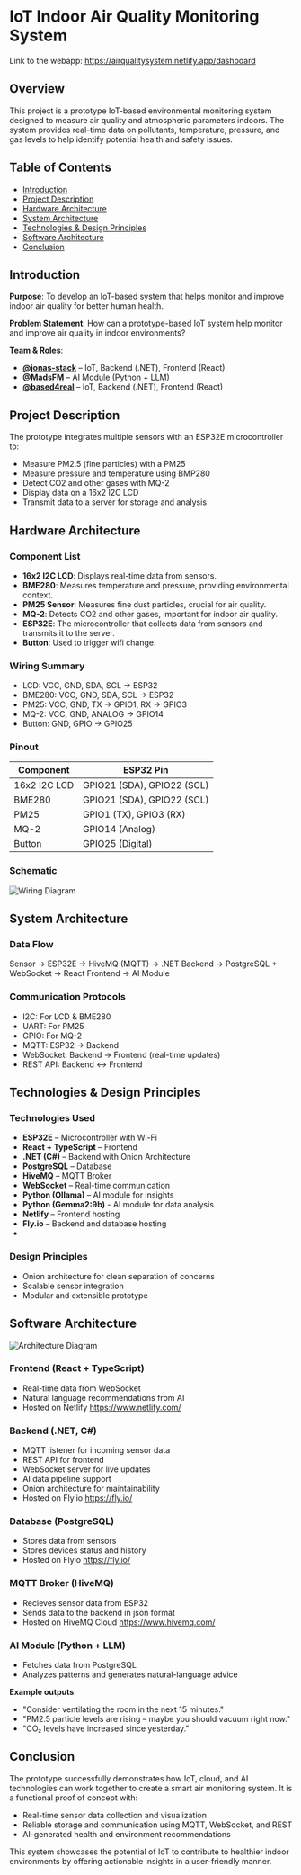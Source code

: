 # IoT Indoor Air Quality Monitoring System
Link to the webapp: https://airqualitysystem.netlify.app/dashboard

## Overview
This project is a prototype IoT-based environmental monitoring system designed to measure air quality and atmospheric parameters indoors. The system provides real-time data on pollutants, temperature, pressure, and gas levels to help identify potential health and safety issues.

## Table of Contents
- [Introduction](#introduction)
- [Project Description](#project-description)
- [Hardware Architecture](#hardware-architecture)
- [System Architecture](#system-architecture)
- [Technologies & Design Principles](#technologies--design-principles)
- [Software Architecture](#software-architecture)
- [Conclusion](#conclusion)

## Introduction
**Purpose**: To develop an IoT-based system that helps monitor and improve indoor air quality for better human health.

**Problem Statement**: How can a prototype-based IoT system help monitor and improve air quality in indoor environments?

**Team & Roles**:
- **[@jonas-stack](https://github.com/jonas-stack)** – IoT, Backend (.NET), Frontend (React)
- **[@MadsFM](https://github.com/MadsFM)** – AI Module (Python + LLM)
- **[@based4real](https://github.com/based4real/based4real)** – IoT, Backend (.NET), Frontend (React)

## Project Description
The prototype integrates multiple sensors with an ESP32E microcontroller to:
- Measure PM2.5 (fine particles) with a PM25
- Measure pressure and temperature using BMP280
- Detect CO2 and other gases with MQ-2
- Display data on a 16x2 I2C LCD
- Transmit data to a server for storage and analysis

## Hardware Architecture
### Component List
- **16x2 I2C LCD**: Displays real-time data from sensors.
- **BME280**: Measures temperature and pressure, providing environmental context.
- **PM25 Sensor**: Measures fine dust particles, crucial for air quality.
- **MQ-2**: Detects CO2 and other gases, important for indoor air quality.
- **ESP32E**: The microcontroller that collects data from sensors and transmits it to the server.
- **Button**: Used to trigger wifi change.

### Wiring Summary
- LCD: VCC, GND, SDA, SCL → ESP32
- BME280: VCC, GND, SDA, SCL → ESP32
- PM25: VCC, GND, TX → GPIO1, RX → GPIO3
- MQ-2: VCC, GND, ANALOG → GPIO14
- Button: GND, GPIO → GPIO25

### Pinout
| Component    | ESP32 Pin |
|--------------|-----------|
| 16x2 I2C LCD | GPIO21 (SDA), GPIO22 (SCL) |
| BME280       | GPIO21 (SDA), GPIO22 (SCL) |
| PM25         | GPIO1 (TX), GPIO3 (RX)    |
| MQ-2         | GPIO14 (Analog)            |
| Button       | GPIO25 (Digital)           |

### Schematic

![Wiring Diagram](Images/AirQualityCircut.png)


## System Architecture
### Data Flow
Sensor → ESP32E → HiveMQ (MQTT) → .NET Backend → PostgreSQL + WebSocket → React Frontend → AI Module

### Communication Protocols
- I2C: For LCD & BME280
- UART: For PM25
- GPIO: For MQ-2
- MQTT: ESP32 → Backend
- WebSocket: Backend → Frontend (real-time updates)
- REST API: Backend ↔ Frontend

## Technologies & Design Principles
### Technologies Used
- **ESP32E** – Microcontroller with Wi-Fi
- **React + TypeScript** – Frontend
- **.NET (C#)** – Backend with Onion Architecture
- **PostgreSQL** – Database
- **HiveMQ** – MQTT Broker
- **WebSocket** – Real-time communication
- **Python (Ollama)** – AI module for insights
- **Python (Gemma2:9b)** - AI module for data analysis
- **Netlify** – Frontend hosting
- **Fly.io** – Backend and database hosting
- 

### Design Principles
- Onion architecture for clean separation of concerns
- Scalable sensor integration
- Modular and extensible prototype

## Software Architecture

![Architecture Diagram](Images/System.png)


### Frontend (React + TypeScript)
- Real-time data from WebSocket
- Natural language recommendations from AI
- Hosted on Netlify https://www.netlify.com/

### Backend (.NET, C#)
- MQTT listener for incoming sensor data
- REST API for frontend
- WebSocket server for live updates
- AI data pipeline support
- Onion architecture for maintainability
- Hosted on Fly.io https://fly.io/

### Database (PostgreSQL)
- Stores data from sensors
- Stores devices status and history
- Hosted on Flyio https://fly.io/

### MQTT Broker (HiveMQ)
- Recieves sensor data from ESP32
- Sends data to the backend in json format
- Hosted on HiveMQ Cloud https://www.hivemq.com/

### AI Module (Python + LLM)
- Fetches data from PostgreSQL
- Analyzes patterns and generates natural-language advice

**Example outputs**:
- "Consider ventilating the room in the next 15 minutes."
- "PM2.5 particle levels are rising – maybe you should vacuum right now."
- "CO₂ levels have increased since yesterday."

## Conclusion
The prototype successfully demonstrates how IoT, cloud, and AI technologies can work together to create a smart air monitoring system. It is a functional proof of concept with:
- Real-time sensor data collection and visualization
- Reliable storage and communication using MQTT, WebSocket, and REST
- AI-generated health and environment recommendations

This system showcases the potential of IoT to contribute to healthier indoor environments by offering actionable insights in a user-friendly manner.

